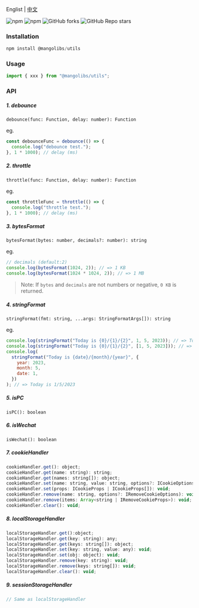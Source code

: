 Englist | <a href="https://github.com/chutaozh/mangolibs-utils/blob/master/README-zh_CN.md" target="_blank">中文</a>

<p>
<img alt="npm" src="https://img.shields.io/npm/v/@mangolibs/utils?logo=npm&color=%234ac41c">
<img alt="npm" src="https://img.shields.io/npm/dm/@mangolibs/utils?logo=npm&color=%234ac41c">
<img alt="GitHub forks" src="https://img.shields.io/github/forks/chutaozh/mangolibs-utils">
<img alt="GitHub Repo stars" src="https://img.shields.io/github/stars/chutaozh/mangolibs-utils">
</p>

### Installation

```js
npm install @mangolibs/utils
```

### Usage

```js
import { xxx } from "@mangolibs/utils";
```

### API

##### 1. debounce

`debounce(func: Function, delay: number): Function`

eg.

```js
const debounceFunc = debounce(() => {
  console.log("debounce test.");
}, 1 * 1000); // delay (ms)
```

##### 2. throttle

`throttle(func: Function, delay: number): Function`

eg.

```js
const throttleFunc = throttle(() => {
  console.log("throttle test.");
}, 1 * 1000); // delay (ms)
```

##### 3. bytesFormat

`bytesFormat(bytes: number, decimals?: number): string`

eg.

```js
// decimals (default:2)
console.log(bytesFormat(1024, 2)); // => 1 KB
console.log(bytesFormat(1024 * 1024, 2)); // => 1 MB
```

> Note: If `bytes` and `decimals` are not numbers or negative, `0 KB` is returned.

##### 4. stringFormat

`stringFormat(fmt: string, ...args: StringFormatArgs[]): string`

eg.

```js
console.log(stringFormat("Today is {0}/{1}/{2}", 1, 5, 2023)); // => Today is 1/5/2023
console.log(stringFormat("Today is {0}/{1}/{2}", [1, 5, 2023])); // => Today is 1/5/2023
console.log(
  stringFormat("Today is {date}/{month}/{year}", {
    year: 2023,
    month: 5,
    date: 1,
  })
); // => Today is 1/5/2023
```

##### 5. isPC

`isPC(): boolean`

##### 6. isWechat

`isWechat(): boolean`

##### 7. cookieHandler

```js
cookieHandler.get(): object;
cookieHandler.get(name: string): string;
cookieHandler.get(names: string[]): object;
cookieHandler.set(name: string, value: string, options?: ICookieOptions): void;
cookieHandler.set(props: ICookieProps | ICookieProps[]): void;
cookieHandler.remove(name: string, options?: IRemoveCookieOptions): void;
cookieHandler.remove(items: Array<string | IRemoveCookieProps>): void;
cookieHandler.clear(): void;
```

##### 8. localStorageHandler

```js
localStorageHandler.get():object;
localStorageHandler.get(key: string): any;
localStorageHandler.get(keys: string[]): object;
localStorageHandler.set(key: string, value: any): void;
localStorageHandler.set(obj: object): void;
localStorageHandler.remove(key: string): void;
localStorageHandler.remove(keys: string[]): void;
localStorageHandler.clear(): void;
```

##### 9. sessionStorageHandler

```js
// Same as localStorageHandler
```
